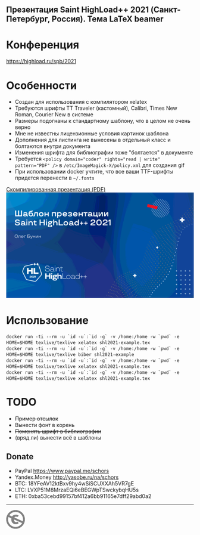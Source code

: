 Презентация Saint HighLoad++ 2021 (Санкт-Петербург, Россия). Тема LaTeX beamer
------------------------------------------------------------------------------

Конференция
===========

https://highload.ru/spb/2021

Особенности
===========

* Создан для использования с компилятором xelatex
* Требуются шрифты TT Traveler (кастомный), Calibri, Times New Roman, Courier New в системе
* Размеры подогнаны к стандартному шаблону, что в целом не очень верно
* Мне не известны лицензионные условия картинок шаблона
* Дополнения для листинга не вынесены в отдельный класс и болтаются внутри документа
* Изменения шрифта для библиографии тоже "болтается" в документе
* Требуется `<policy domain="coder" rights="read | write" pattern="PDF" />` в `/etc/ImageMagick-X/policy.xml` для создания gif
* При использовании docker учтите, что все ваши TTF-шрифты придется перенести в `~/.fonts`

[Скомпилированная презентация (PDF)](shl2021-example.pdf)
![](shl2021-example.gif)

Использование
=============

```console
docker run -ti --rm -u `id -u`:`id -g` -v /home:/home -w `pwd` -e HOME=$HOME texlive/texlive xelatex shl2021-example.tex
docker run -ti --rm -u `id -u`:`id -g` -v /home:/home -w `pwd` -e HOME=$HOME texlive/texlive biber shl2021-example
docker run -ti --rm -u `id -u`:`id -g` -v /home:/home -w `pwd` -e HOME=$HOME texlive/texlive xelatex shl2021-example.tex
docker run -ti --rm -u `id -u`:`id -g` -v /home:/home -w `pwd` -e HOME=$HOME texlive/texlive xelatex shl2021-example.tex
```

TODO
====

* ~~Пример отсылок~~
* Вынести фонт в корень
* ~~Поменять шрифт в библиографии~~
* (вряд ли) вынести всё в шаблоны

Donate
------

* PayPal https://www.paypal.me/schors
* Yandex.Money http://yasobe.ru/na/schors
* BTC: 18YFeAV12ktBxv9hy4wSiSCUXXAh5VR7gE
* LTC: LVXP51M8MrzaEQi6eBEGWpTSwckybqHU5s
* ETH: 0xba53cebd99157bf412a6bb91165e7dff29abd0a2

---
[![UNLICENSE](noc.png)](UNLICENSE)

